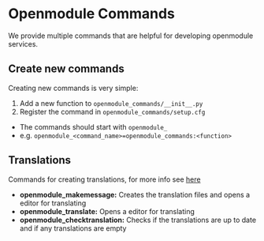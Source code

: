 # Openmodule Commands
We provide multiple commands that are helpful for developing openmodule services.

## Create new commands

Creating new commands is very simple:
1. Add a new function to `openmodule_commands/__init__.py`
2. Register the command in `openmodule_commands/setup.cfg`
  * The commands should start with `openmodule_`
  * e.g. `openmodule_<command_name>=openmodule_commands:<function>`

## Translations

Commands for creating translations, for more info see [here](translation.md)
* **openmodule_makemessage:** Creates the translation files and opens a editor for translating
* **openmodule_translate:** Opens a editor for translating
* **openmodule_checktranslation:** Checks if the translations are up to date and if any translations are empty